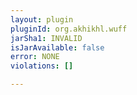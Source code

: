 ```yaml
---
layout: plugin
pluginId: org.akhikhl.wuff
jarSha1: INVALID
isJarAvailable: false
error: NONE
violations: []

---
```

